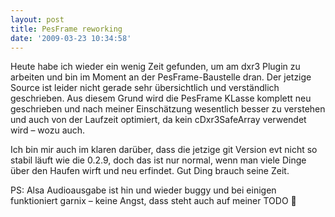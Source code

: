 ```yaml
---
layout: post
title: PesFrame reworking
date: '2009-03-23 10:34:58'
---
```



Heute habe ich wieder ein wenig Zeit gefunden, um am dxr3 Plugin zu arbeiten und bin im Moment
 an der PesFrame-Baustelle dran. Der jetzige Source ist leider nicht gerade sehr übersichtlich und
 verständlich geschrieben. Aus diesem Grund wird die PesFrame KLasse komplett neu geschrieben und
 nach meiner Einschätzung wesentlich besser zu verstehen und auch von der Laufzeit optimiert, da kein
 cDxr3SafeArray verwendet wird – wozu auch.

Ich bin mir auch im klaren darüber, dass die jetzige git Version evt nicht so stabil läuft wie die 0.2.9, doch
 das ist nur normal, wenn man viele Dinge über den Haufen wirft und neu erfindet. Gut Ding brauch seine Zeit.

PS: Alsa Audioausgabe ist hin und wieder buggy und bei einigen funktioniert garnix – keine Angst, dass steht auch
 auf meiner TODO 🙂
